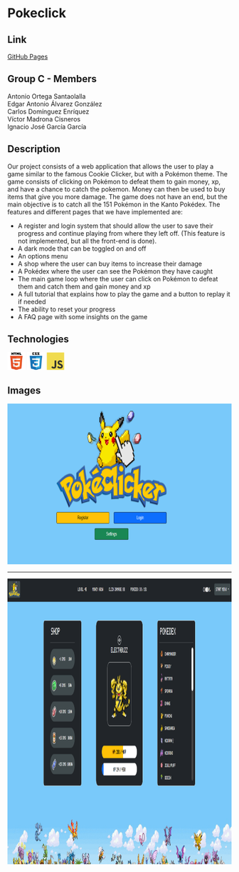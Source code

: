# Pokeclick
## Link
[GitHub Pages](https://pokuma.github.io/pokeclick/)

## Group C - Members
Antonio Ortega Santaolalla<br>
Edgar Antonio Álvarez González<br>
Carlos Domínguez Enríquez<br>
Víctor Madrona Cisneros<br>
Ignacio José García García<br>

## Description
Our project consists of a web application that allows the user to play a game similar to the famous Cookie Clicker, but with a Pokémon theme. The game consists of clicking on Pokémon to defeat them to gain money, xp, and have a chance to catch the pokemon. Money can then be used to buy items that give you more damage. The game does not have an end, but the main objective is to catch all the 151 Pokémon in the Kanto Pokédex.
The features and different pages that we have implemented are:
* A register and login system that should allow the user to save their progress and continue playing from where they left off. (This feature is not implemented, but all the front-end is done).
* A dark mode that can be toggled on and off
* An options menu
* A shop where the user can buy items to increase their damage
* A Pokédex where the user can see the Pokémon they have caught
* The main game loop where the user can click on Pokémon to defeat them and catch them and gain money and xp
* A full tutorial that explains how to play the game and a button to replay it if needed
* The ability to reset your progress
* A FAQ page with some insights on the game

## Technologies
<p>
<img src="https://raw.githubusercontent.com/devicons/devicon/master/icons/html5/html5-original-wordmark.svg" alt= “html” width="40" height="40">
<img src="https://raw.githubusercontent.com/devicons/devicon/master/icons/css3/css3-original-wordmark.svg" alt= “css” width="40" height="40">
<img src="https://raw.githubusercontent.com/devicons/devicon/master/icons/javascript/javascript-original.svg" alt= “javascript” width="40" height="40">
</p>

## Images
<img src="/assets/images/readmeimg/index.png" alt="index page" width="640" height="360">
<hr>
<img src="/assets/images/readmeimg/game.png" alt="game page" width="1080" height="640"